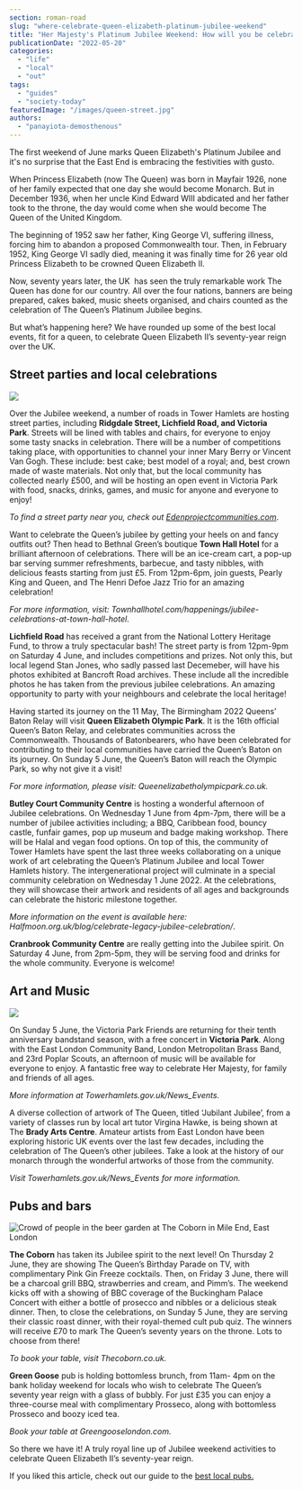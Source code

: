 ```yaml
---
section: roman-road
slug: "where-celebrate-queen-elizabeth-platinum-jubilee-weekend"
title: "Her Majesty's Platinum Jubilee Weekend: How will you be celebrating?"
publicationDate: "2022-05-20"
categories: 
  - "life"
  - "local"
  - "out"
tags: 
  - "guides"
  - "society-today"
featuredImage: "/images/queen-street.jpg"
authors: 
  - "panayiota-demosthenous"
---
```


The first weekend of June marks Queen Elizabeth's Platinum Jubilee and it's no surprise that the East End is embracing the festivities with gusto.

When Princess Elizabeth (now The Queen) was born in Mayfair 1926, none of her family expected that one day she would become Monarch. But in December 1936, when her uncle Kind Edward WIII abdicated and her father took to the throne, the day would come when she would become The Queen of the United Kingdom. 

The beginning of 1952 saw her father, King George VI, suffering illness, forcing him to abandon a proposed Commonwealth tour. Then, in February 1952, King George VI sadly died, meaning it was finally time for 26 year old Princess Elizabeth to be crowned Queen Elizabeth II. 

Now, seventy years later, the UK  has seen the truly remarkable work The Queen has done for our country. All over the four nations, banners are being prepared, cakes baked, music sheets organised, and chairs counted as the celebration of The Queen’s Platinum Jubilee begins.

But what’s happening here? We have rounded up some of the best local events, fit for a queen, to celebrate Queen Elizabeth II’s seventy-year reign over the UK.

## Street parties and local celebrations

![](/images/jubilee-party-number-2-edit-1024x683.jpg)

Over the Jubilee weekend, a number of roads in Tower Hamlets are hosting street parties, including **Ridgdale Street, Lichfield Road, and Victoria Park**. Streets will be lined with tables and chairs, for everyone to enjoy some tasty snacks in celebration. There will be a number of competitions taking place, with opportunities to channel your inner Mary Berry or Vincent Van Gogh. These include: best cake; best model of a royal; and, best crown made of waste materials. Not only that, but the local community has collected nearly £500, and will be hosting an open event in Victoria Park with food, snacks, drinks, games, and music for anyone and everyone to enjoy! 

_To find a street party near you, check out [Edenprojectcommunities.com](https://www.edenprojectcommunities.com/the-big-lunch-map)_.

Want to celebrate the Queen’s jubilee by getting your heels on and fancy outfits out? Then head to Bethnal Green’s boutique **Town Hall Hotel** for a brilliant afternoon of celebrations. There will be an ice-cream cart, a pop-up bar serving summer refreshments, barbecue, and tasty nibbles, with delicious feasts starting from just £5. From 12pm-6pm, join guests, Pearly King and Queen, and The Henri Defoe Jazz Trio for an amazing celebration! 

_For more information, visit: Townhallhotel.com/happenings/jubilee-celebrations-at-town-hall-hotel_.

**Lichfield Road** has received a grant from the National Lottery Heritage Fund, to throw a truly spectacular bash! The street party is from 12pm-9pm on Saturday 4 June, and includes competitions and prizes. Not only this, but local legend Stan Jones, who sadly passed last Decemeber, will have his photos exhibited at Bancroft Road archives. These include all the incredible photos he has taken from the previous jubilee celebrations. An amazing opportunity to party with your neighbours and celebrate the local heritage!

Having started its journey on the 11 May, The Birmingham 2022 Queens’ Baton Relay will visit **Queen Elizabeth Olympic Park**. It is the 16th official Queen’s Baton Relay, and celebrates communities across the Commonwealth. Thousands of Batonbearers, who have been celebrated for contributing to their local communities have carried the Queen’s Baton on its journey. On Sunday 5 June, the Queen’s Baton will reach the Olympic Park, so why not give it a visit!

_For more information, please visit: Queenelizabetholympicpark.co.uk._

**Butley Court Community Centre** is hosting a wonderful afternoon of Jubilee celebrations. On Wednesday 1 June from 4pm-7pm, there will be a number of jubilee activities including; a BBQ, Caribbean food, bouncy castle, funfair games, pop up museum and badge making workshop. There will be Halal and vegan food options. On top of this, the community of Tower Hamlets have spent the last three weeks collaborating on a unique work of art celebrating the Queen’s Platinum Jubilee and local Tower Hamlets history. The intergenerational project will culminate in a special community celebration on Wednesday 1 June 2022. At the celebrations, they will showcase their artwork and residents of all ages and backgrounds can celebrate the historic milestone together.

_More information on the event is available here: Halfmoon.org.uk/blog/celebrate-legacy-jubilee-celebration/_.

**Cranbrook Community Centre** are really getting into the Jubilee spirit. On Saturday 4 June, from 2pm-5pm, they will be serving food and drinks for the whole community. Everyone is welcome!

## Art and Music

![](/images/Victoria-park-edited-1024x683.jpg)

On Sunday 5 June, the Victoria Park Friends are returning for their tenth anniversary bandstand season, with a free concert in **Victoria Park**. Along with the East London Community Band, London Metropolitan Brass Band, and 23rd Poplar Scouts, an afternoon of music will be available for everyone to enjoy. A fantastic free way to celebrate Her Majesty, for family and friends of all ages.

_More information at Towerhamlets.gov.uk/News\_Events._

A diverse collection of artwork of The Queen, titled ‘Jubilant Jubilee’, from a variety of classes run by local art tutor Virgina Hawke, is being shown at The **Brady Arts Centre**. Amateur artists from East London have been exploring historic UK events over the last few decades, including the celebration of The Queen’s other jubilees. Take a look at the history of our monarch through the wonderful artworks of those from the community.

_Visit Towerhamlets.gov.uk/News\_Events for more information._

## Pubs and bars

![Crowd of people in the beer garden at The Coborn in Mile End, East London](/images/bow-coborn-pub-beer-garden-1024x682.gif)

**The Coborn** has taken its Jubilee spirit to the next level! On Thursday 2 June, they are showing The Queen’s Birthday Parade on TV, with complimentary Pink Gin Freeze cocktails. Then, on Friday 3 June, there will be a charcoal grill BBQ, strawberries and cream, and Pimm’s. The weekend kicks off with a showing of BBC coverage of the Buckingham Palace Concert with either a bottle of prosecco and nibbles or a delicious steak dinner. Then, to close the celebrations, on Sunday 5 June, they are serving their classic roast dinner, with their royal-themed cult pub quiz. The winners will receive £70 to mark The Queen’s seventy years on the throne. Lots to choose from there!

_To book your table, visit Thecoborn.co.uk._

**Green Goose** pub is holding bottomless brunch, from 11am- 4pm on the bank holiday weekend for locals who wish to celebrate The Queen’s seventy year reign with a glass of bubbly. For just £35 you can enjoy a three-course meal with complimentary Prosseco, along with bottomless Prosseco and boozy iced tea.

_Book your table at Greengooselondon.com._

So there we have it! A truly royal line up of Jubilee weekend activities to celebrate Queen Elizabeth II’s seventy-year reign. 

If you liked this article, check out our guide to the [best local pubs.](https://romanroadlondon.com/best-local-pubs/)


